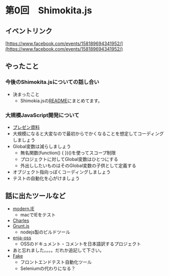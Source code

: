 第0回　Shimokita.js
====

## イベントリンク

[https://www.facebook.com/events/158189694341952/](https://www.facebook.com/events/158189694341952/)

## やったこと

### 今後のShimokita.jsについての話し合い

- 決まったこと
    - Shimokia.jsの[README](https://github.com/osscafe/shimokita.js)にまとめてます。


### 大規模JavaScript開発について

- [プレゼン資料](http://www.slideshare.net/yukitanakanarachan/java-script-17005163)
- 大規模になると大変なので最初からでかくなることを想定してコーディングしましょう
- Global変数は減らしましょう
    - 無名関数(function() { })()を使ってスコープ制限
    - プロジェクトに対してGlobal変数はひとつにする
    - 外出ししたいものはそのGlobal変数の子供として定義する
- オブジェクト指向っぽくコーディングしましょう
- テストの自動化を心がけましょう


## 話に出たツールなど

- [modern.IE](http://www.modern.ie/ja)
    - macでIEをテスト
- [Charles](http://www.charlesproxy.com/)
- [Grunt.js](http://gruntjs.com/)
    - nodejs製のビルドツール
- [enja-oss](https://github.com/enja-oss)
    - OSSのドキュメント・コメントを日本語訳するプロジェクト
- あと忘れました。。。。だれか追記して下さい。
- [Fake](http://fakeapp.com/)
    - フロントエンドテスト自動化ツール
    - Seleniumの代わりになる？

